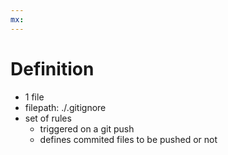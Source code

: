 ```yaml
---
mx:  
---
```


# Definition
- 1 file
- filepath: ./.gitignore
- set of rules 
  - triggered on a git push
  - defines commited files to be pushed or not
